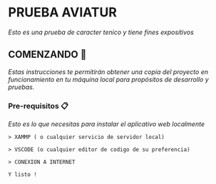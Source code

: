 # PRUEBA AVIATUR

_Esto es una prueba de caracter tenico y tiene fines expositivos_

## COMENZANDO 🚀

_Estas instrucciones te permitirán obtener una copia del proyecto en funcionamiento en tu máquina local para propósitos de desarrollo y pruebas._

### Pre-requisitos 📋

_Esto es lo que necesitas para instalar el aplicativo web localmente_

```
> XAMMP ( o cualquier servicio de servidor local)

> VSCODE (o cualquier editor de codigo de su preferencia)

> CONEXION A INTERNET

Y listo !

```